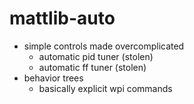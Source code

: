 # mattlib-auto
- simple controls made overcomplicated
  - automatic pid tuner (stolen)
  - automatic ff tuner (stolen)
- behavior trees
  - basically explicit wpi commands